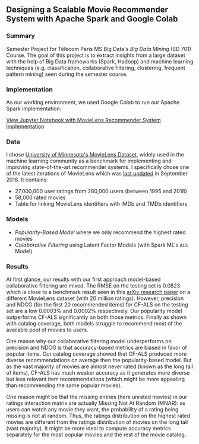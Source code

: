 ## Designing a Scalable Movie Recommender System with Apache Spark and Google Colab

### Summary

Semester Project for Télécom Paris MS Big Data's *Big Data Mining* (SD 701) Course. The goal of this project is to extract insights from a large dataset with the help of Big Data frameworks (Spark, Hadoop) and machine learning techniques (e.g. classification, collaborative filtering, clustering, frequent pattern mining) seen during the semester course.

### Implementation

As our working environment, we used Google Colab to run our Apache Spark implementation:

[View Jupyter Notebook with MovieLens Recommender System Implementation](https://nbviewer.jupyter.org/github/SJD1882/Big-Data-Recommender-Systems/blob/master/notebooks/MovieLens27M-ALS-Recommender-System.ipynb)

### Data

I chose [University of Minnesota's MovieLens Dataset](https://grouplens.org/datasets/movielens/), widely used in the machine learning community as a benchmark for implementing and improving state-of-the-art recommender systems. I specifically chose one of the latest iterations of MovieLens which was [last updated](https://grouplens.org/datasets/movielens/latest/) in September 2018. It contains:

- 27,000,000 user ratings from 280,000 users (between 1995 and 2018)
- 58,000 rated movies
- Table for linking MovieLens identifiers with IMDb and TMDb identifiers

### Models

- *Popularity-Based Model* where we only recommend the highest rated movies
- *Colaborative Filtering* using Latent Factor Models (with Spark ML's `ALS` Model)

### Results

At first glance, our results with our first approach model-based collaborative filtering are mixed. The RMSE on the testing set is 0.0823 which is close to a benchmark result seen in this [arXiv research paper](https://arxiv.org/abs/1606.07659) on a different MovieLens dataset (with 20 million ratings). However, precision and NDCG (for the first 20 recommended items) for CF-ALS on the testing set are a low 0.0003\% and 0.0002\% respectively. Our popularity model outperforms CF-ALS significantly on both those metrics. Finally as shown with catalog coverage, both models struggle to recommend most of the available pool of movies to users.

One reason why our collaborative filtering model underperforms on precision and NDCG is that accuracy-based metrics are biased in favor of popular items. Our catalog coverage showed that CF-ALS produced more diverse recommendations on average then the popularity-based model. But as the vast majority of movies are almost never rated (known as the long tail of items), CF-ALS has much weaker accuracy as it generates more diverse but less relevant item recommendations (which might be more appealing than recommending the same popular movies).

One reason might be that the missing entries (here unrated movies) in our ratings interaction matrix are actually Missing Not At Random (MNAR): as users can watch any movie they want, the probability of a rating being missing is not at random. Thus, the ratings distribution on the highest rated movies are different from the ratings distribution of movies on the long tail (vast majority). It might be more ideal to compute accuracy metrics separately for the most popular movies and the rest of the movie catalog.